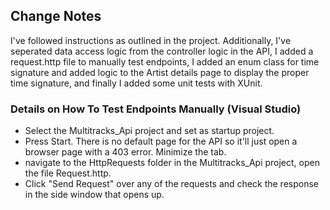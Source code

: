 ## Change Notes

I've followed instructions as outlined in the project. Additionally, I've seperated data access logic from the controller logic in the API, I added a request.http file to manually test endpoints, I added an enum class for time signature and added logic to the Artist details page to display the proper time signature, and finally I added some unit tests with XUnit.

### Details on How To Test Endpoints Manually (Visual Studio)
* Select the Multitracks_Api project and set as startup project.
* Press Start. There is no default page for the API so it'll just open a browser page with a 403 error. Minimize the tab.
* navigate to the HttpRequests folder in the Multitracks_Api project, open the file Request.http.
* Click "Send Request" over any of the requests and check the response in the side window that opens up.
